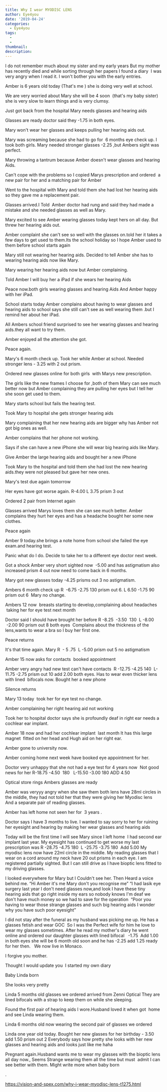 ```yaml
---
title: Why I wear MYODISC LENS
author: Eye4you
date: '2019-04-24'
categories:
  - Eye4you
tags:
  - 
  - 
thumbnail: 
description: 
---
```


I do not remember much about my sister and my early years
But my mother has recently died and while sorting through her papers I found a diary 
I was very angry when I read it.
I won't bother you with the early entries.

Amber is 6 years old today (That's me ) she is doing very well at school.

We are very worried about Mary she will be 4 soon  (that's my baby sister) she is very slow to learn things and is very clumsy. 

Just got back from the hospital Mary needs glasses and hearing aids 

Glasses are ready doctor said they -1.75 in both eyes.

Mary won't wear her glasses and keeps pulling her hearing aids out.

Mary was screaming because she had to go for  6 months eye check up.
I took both girls. Mary needed stronger glasses -2.25 ,but Ambers sight was perfect.

Mary throwing a tantrum because Amber doesn't wear glasses and hearing Aids.

Can't cope with the problems so I copied Marys prescription and ordered  a new pair for her and a matching pair for Amber

Went to the hospital with Mary and told them she had lost her hearing aids so they gave me a replacement pair.

Glasses arrived.I Told  Amber doctor had rung and said they had made a mistake and she needed glasses as well as Mary.

Mary excited to see Amber wearing glasses today kept hers on all day. But threw her hearing aids out.

Amber complaint she can't see so well with the glasses on.told her it takes a few days to get used to them.Its the school holiday so I hope Amber used to them before school starts again

Mary still not wearing her hearing aids. Decided to tell Amber she has to wearing hearing aids now like Mary.

Mary wearing her hearing aids now but Amber complaining.

Told Amber I will buy her a iPad if she wears her hearing Aids 

Peace now.both girls wearing glasses and hearing Aids
And Amber happy with her iPad.

School starts today Amber complains about having to wear glasses and hearing aids to school says she still can't see as well wearing them .but I remind her about her iPad.

All Ambers school friend surprised to see her wearing glasses and hearing aids.they all want to try them.

Amber enjoyed all the attention she got.

Peace again.

Mary's 6 month check up. Took her while Amber at school.
Needed stronger lens - 3.25 with 2 out prism.

Ordered new glasses online for both girls  with Marys new prescription.

The girls like the new frames I choose for ,both of them
Mary can see much better now but Amber complaining they are pulling her eyes but I tell her she soon get used to them.

Mary starts school but fails the hearing test.

Took Mary to hospital she gets stronger hearing aids 

Mary complaining that her new hearing aids are bigger why has Amber not got big ones as well.

Amber complains that her phone not working. 

Says if she can have a new iPhone she will wear big hearing aids like Mary.

Give Amber the large hearing aids and bought her a new iPhone 

Took Mary to the hospital and told them she had lost the new hearing aids.they were not pleased but gave her new ones.

Mary's test due again tomorrow 

Her eyes have got worse again. R-4.00 L 3.75 prism 3 out 

Ordered 2 pair from Internet again

Glasses arrived Marys loves them she can see much better.
Amber complains they hurt her eyes and has a headache bought her some new clothes.

Peace again 

Amber 9 today.she brings a note home from school she failed the eye exam.and hearing test.

Panic what do I do. Decide to take her to a different eye doctor next week.

Got a shock Amber very short sighted now  -5.00 and has astigmatism also increased prism 4 out now need to come back in 6 months.

Mary got new glasses today -4.25 prisms out 3 no astigmatism.

Ambers 6 month check up R  -6.75 -2.75 130 prism out 6. L 6.50 -1.75 90 prism out 6 
Mary no change.

Ambers 12 now  breasts starting to develop,complaining about headaches  taking her for eye test next month 

Doctor said I should have brought her before R -8.25  -3.50  130  L -8.00  -2.00 90 prism out 8 both eyes 
Complains about the thickness of the lens,wants to wear a bra so I buy her first one.

Peace returns 

It's that time again.
Mary R  - 5 .75  L -5.00 prism out 5 no astigmatism 

Amber 15 now asks for contacts  booked appointment 

Amber very angry had new test can't have contacts  R -12.75 -4.25 140  L-11.75 -2.75 prism out 10 add 2.00 both eyes.
Has to wear even thicker lens with lined  bifocals now.
Bought her a new phone 

Silence returns 

Mary 13 today  took her for eye test no change.

Amber complaining her right hearing aid not working 

Took her to hospital doctor says she is profoundly deaf in right ear needs a cochlear ear implant.

Amber 18 now and had her cochlear implant  last month It has this large magnet  fitted on her head and Hugh aid on her right ear.

Amber gone to university now.

Amber coming home next week have booked eye appointment for her.

Doctor very unhappy that she not had a eye test for 4 years now 
Not good news for her R-18.75 -4.50  180   L-15.50 -3.00 180 ADD 4.50

Optical store rings Ambers glasses are ready 

Amber was veryyy angry when she saw them both lens have 28ml circles in the middle, they had not told her that they were giving her Myodisc lens 
And a separate pair of reading glasses.

Amber has left home not seen her for  3 years .

Doctor says I have 3 months to live.
I wanted to say sorry to her for ruining her eyesight and hearing by making her wear glasses and hearing aids 

Today will be the first time I will see Mary since I left home  I had second ear implant last year.
My eyesight has continued to get worse my last prescription was R -28.75 -4.75 180  L -25.75 -3.75 180  Add 5.00
My myodisc lens now have 22ml circle in the middle.
My reading glasses that I wear on a cord around my neck have 20 out prisms in each eye.
I am registered partially sighted.
But I can still drive as I have bioptic lens fitted to my driving glasses.

I looked everywhere for Mary but I Couldn't see her.
Then Heard a voice behind me.
“Hi Amber it's me Mary don't you recognise me”
“I had lasik eye surgery last year I don't need glasses now,and look I have these tiny hearing aids that go right inside my ears so nobody knows I'm deaf we don't have much money so we had to save for the operation 
“Poor you having to wear those strange glasses and such big hearing aids I wonder why you have such poor eyesight”

I did not stay after the funeral as my husband was picking me up.
He has a glasses fetish and wear GOC 
So I was the Perfect wife for him he love to wear my glasses sometimes.
After he read my mother's diary he went online and ordered our daughter glasses with lined bifocal   -1.75  Add 1.00 in both eyes she will be 6 month old soon and he has -2.25 add 1.25 ready for her then.
 
We now live in Monaco.

I forgive you mother.


Thought I would update you 
I started my own diary

Baby Linda born

She looks very pretty

Linda 5 months old glasses we ordered arrived from Zenni Optical
They are lined bifocals with a strap to keep them on while she sleeping.

Found the first pair of hearing aids I wore.Husband loved it when got  home and see Linda wearing them.

Linda 6 months old now wearing the second pair of glasses we ordered

Linda one year old today.
Bought her new glasses for her birthday - 3.50 add 1.50 prism out 2
Everybody says how pretty she looks with her new glasses and hearing aids and looks just like me haha 

Pregnant again.Husband wants me to wear my glasses with the bioptic lens all day now., Seems Strange wearing them all the time but must  admit I can see better with them.
Might write more when baby born
















.

https://vision-and-spex.com/why-i-wear-myodisc-lens-t1275.html
